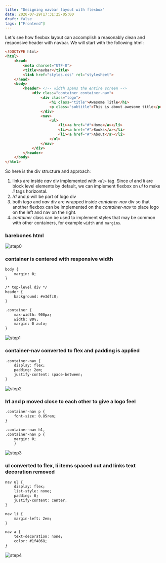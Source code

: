 ```yaml
---
title: "Designing navbar layout with flexbox"
date: 2020-07-29T17:31:25-05:00
draft: false
tags: ["Frontend"]
---
```

Let's see how flexbox layout can accomplish a reasonably clean and responsive header with navbar. We will start with the following html:

```html
<!DOCTYPE html>
<html>
    <head>
        <meta charset="UTF-8">
        <title>navbar</title>
        <link href="styles.css" rel="stylesheet">
    </head>
    <body>
        <header> <!-- width spans the entire screen -->
            <div class="container container-nav">
                <div class="logo">
                    <h1 class="title">Awesome Title</h1>
                    <p class="subtitle">This is about awesome title</p>
                </div>
                <nav>
                    <ul>
                        <li><a href="#">Home</a></li>
                        <li><a href="#">Books</a></li>
                        <li><a href="#">About</a></li>
                    </ul>
                </nav>
            </div>
        </header>
    </body>
</html>
```
So here is the div structure and approach:
1. links are inside *nav* div implemented with `<ul>` tag. Since *ul* and *li* are block level elements by default, we can implement flexbox on *ul* to make *li* tags horizontal.
2. *h1* and *p* will be part of logo div
3. both *logo* and *nav* div are wrapped inside *container-nav* div so that another flexbox can be implemented on the *container-nav* to place logo on the left and nav on the right. 
4. *container* class can be used to implement styles that may be common with other containers, for example `width` and `margins`.

### barebones html
![step0](/blog/img/b42/step0.png)

### container is centered with responsive width
```html
body {
    margin: 0;
}

/* top-level div */
header {
    background: #e3dfc8;
}

.container {
    max-width: 900px;
    width: 80%;
    margin: 0 auto;
}
```
![step1](/blog/img/b42/step1.png)

### container-nav converted to flex and padding is applied 

```html
.container-nav {
    display: flex;
    padding: 2em;
    justify-content: space-between;
}
```
![step2](/blog/img/b42/step2.png)

### h1 and p moved close to each other to give a logo feel
```html
.container-nav p {
    font-size: 0.85rem;
}

.container-nav h1,
.container-nav p {
    margin: 0;
    }
```
![step3](/blog/img/b42/step3.png)

### ul converted to flex, li items spaced out and links text decoration removed
```html
nav ul {
    display: flex;
    list-style: none;
    padding: 0;
    justify-content: center;
}

nav li {
    margin-left: 2em;
}

nav a {
    text-decoration: none;
    color: #1f4068;
}
```
![step4](/blog/img/b42/step4.png)
